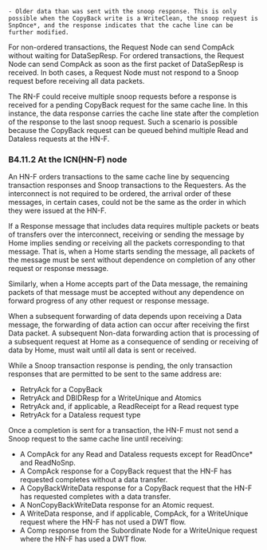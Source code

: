     - Older data than was sent with the snoop response. This is only possible when the CopyBack write is a WriteClean, the snoop request is SnpOnce*, and the response indicates that the cache line can be further modified.

For non-ordered transactions, the Request Node can send CompAck without waiting for DataSepResp. For ordered transactions, the Request Node can send CompAck as soon as the first packet of DataSepResp is received. In both cases, a Request Node must not respond to a Snoop request before receiving all data packets.

The RN-F could receive multiple snoop requests before a response is received for a pending CopyBack request for the same cache line. In this instance, the data response carries the cache line state after the completion of the response to the last snoop request. Such a scenario is possible because the CopyBack request can be queued behind multiple Read and Dataless requests at the HN-F.

### B4.11.2 At the ICN(HN-F) node

An HN-F orders transactions to the same cache line by sequencing transaction responses and Snoop transactions to the Requesters. As the interconnect is not required to be ordered, the arrival order of these messages, in certain cases, could not be the same as the order in which they were issued at the HN-F.

If a Response message that includes data requires multiple packets or beats of transfers over the interconnect, receiving or sending the message by Home implies sending or receiving all the packets corresponding to that message. That is, when a Home starts sending the message, all packets of the message must be sent without dependence on completion of any other request or response message.

Similarly, when a Home accepts part of the Data message, the remaining packets of that message must be accepted without any dependence on forward progress of any other request or response message.

When a subsequent forwarding of data depends upon receiving a Data message, the forwarding of data action can occur after receiving the first Data packet. A subsequent Non-data forwarding action that is processing of a subsequent request at Home as a consequence of sending or receiving of data by Home, must wait until all data is sent or received.

While a Snoop transaction response is pending, the only transaction responses that are permitted to be sent to the same address are:

- RetryAck for a CopyBack
- RetryAck and DBIDResp for a WriteUnique and Atomics
- RetryAck and, if applicable, a ReadReceipt for a Read request type
- RetryAck for a Dataless request type

Once a completion is sent for a transaction, the HN-F must not send a Snoop request to the same cache line until receiving:

- A CompAck for any Read and Dataless requests except for ReadOnce* and ReadNoSnp.
- A CompAck response for a CopyBack request that the HN-F has requested completes without a data transfer.
- A CopyBackWriteData response for a CopyBack request that the HN-F has requested completes with a data transfer.
- A NonCopyBackWriteData response for an Atomic request.
- A WriteData response, and if applicable, CompAck, for a WriteUnique request where the HN-F has not used a DWT flow.
- A Comp response from the Subordinate Node for a WriteUnique request where the HN-F has used a DWT flow.